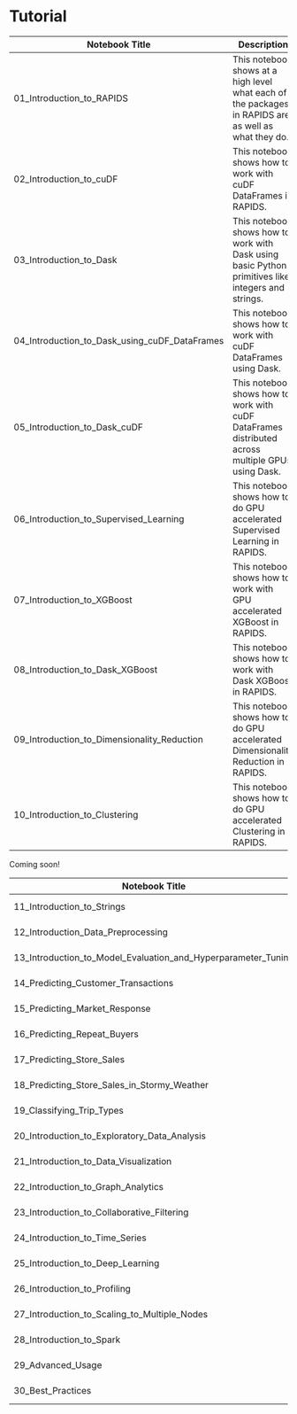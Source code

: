 # Tutorial


| Notebook Title | Description |
|----------------|----------------|
| 01_Introduction_to_RAPIDS | This notebook shows at a high level what each of the packages in RAPIDS are as well as what they do. |
| 02_Introduction_to_cuDF | This notebook shows how to work with cuDF DataFrames in RAPIDS. |
| 03_Introduction_to_Dask | This notebook shows how to work with Dask using basic Python primitives like integers and strings. |
| 04_Introduction_to_Dask_using_cuDF_DataFrames | This notebook shows how to work with cuDF DataFrames using Dask. |
| 05_Introduction_to_Dask_cuDF | This notebook shows how to work with cuDF DataFrames distributed across multiple GPUs using Dask. |
| 06_Introduction_to_Supervised_Learning | This notebook shows how to do GPU accelerated Supervised Learning in RAPIDS. |
| 07_Introduction_to_XGBoost | This notebook shows how to work with GPU accelerated XGBoost in RAPIDS. |
| 08_Introduction_to_Dask_XGBoost | This notebook shows how to work with Dask XGBoost in RAPIDS. |
| 09_Introduction_to_Dimensionality_Reduction | This notebook shows how to do GPU accelerated Dimensionality Reduction in RAPIDS. |
| 10_Introduction_to_Clustering | This notebook shows how to do GPU accelerated Clustering in RAPIDS. |

Coming soon!

| Notebook Title | Description |
|----------------|-------------|
| 11_Introduction_to_Strings | To be edited. |
| 12_Introduction_Data_Preprocessing | To be edited. |
| 13_Introduction_to_Model_Evaluation_and_Hyperparameter_Tuning | To be edited. |
| 14_Predicting_Customer_Transactions | To be edited. |
| 15_Predicting_Market_Response | To be edited. |
| 16_Predicting_Repeat_Buyers | To be edited. |
| 17_Predicting_Store_Sales | To be edited. |
| 18_Predicting_Store_Sales_in_Stormy_Weather | To be edited. |
| 19_Classifying_Trip_Types | To be edited. |
| 20_Introduction_to_Exploratory_Data_Analysis | To be edited. |
| 21_Introduction_to_Data_Visualization | To be edited. |
| 22_Introduction_to_Graph_Analytics | To be edited. |
| 23_Introduction_to_Collaborative_Filtering | To be edited. |
| 24_Introduction_to_Time_Series | To be edited. |
| 25_Introduction_to_Deep_Learning | To be edited. |
| 26_Introduction_to_Profiling | To be edited. |
| 27_Introduction_to_Scaling_to_Multiple_Nodes | To be edited. |
| 28_Introduction_to_Spark | To be edited. |
| 29_Advanced_Usage | To be edited. |
| 30_Best_Practices | To be edited. |
